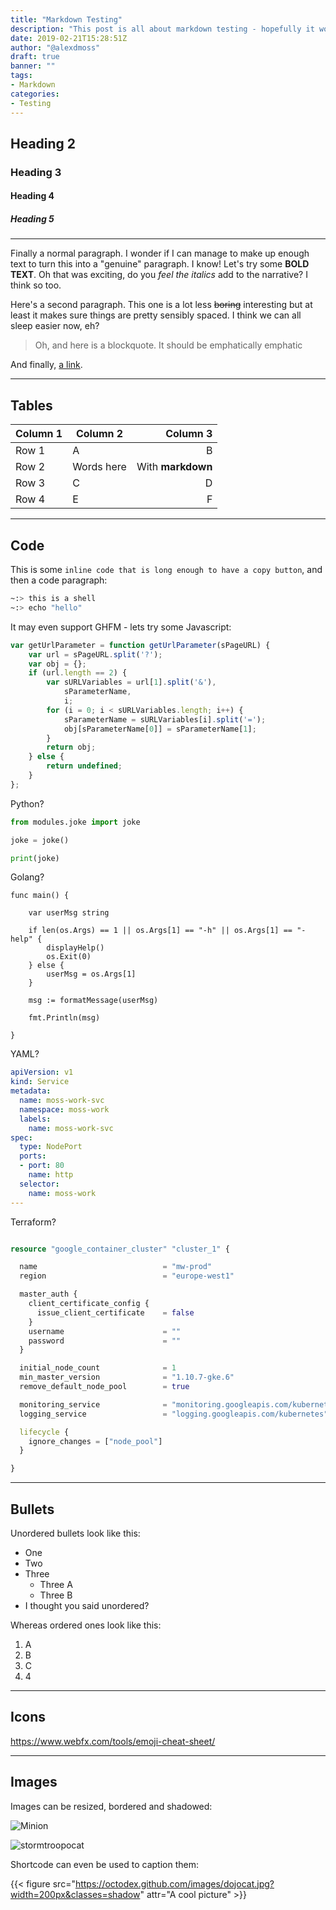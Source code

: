 ```yaml
---
title: "Markdown Testing"
description: "This post is all about markdown testing - hopefully it works!"
date: 2019-02-21T15:28:51Z
author: "@alexdmoss"
draft: true
banner: ""
tags:
- Markdown
categories:
- Testing
---
```


## Heading 2

### Heading 3

#### Heading 4

##### Heading 5

---

Finally a normal paragraph. I wonder if I can manage to make up enough text to turn this into a "genuine" paragraph. I know! Let's try some **BOLD TEXT**. Oh that was exciting, do you *feel the italics* add to the narrative? I think so too.

Here's a second paragraph. This one is a lot less ~~boring~~ interesting but at least it makes sure things are pretty sensibly spaced. I think we can all sleep easier now, eh?

> Oh, and here is a blockquote. It should be emphatically emphatic

And finally, [a link](/posts/).

---

## Tables

| Column 1 | Column 2   |          Column 3 |
| -------- | ---------- | ----------------: |
| Row 1    | A          |                 B |
| Row 2    | Words here | With **markdown** |
| Row 3    | C          |                 D |
| Row 4    | E          |                 F |

---

## Code

This is some `inline code that is long enough to have a copy button`, and then a code paragraph:

```sh
~:> this is a shell
~:> echo "hello"
```

It may even support GHFM - lets try some Javascript:

```js
var getUrlParameter = function getUrlParameter(sPageURL) {
	var url = sPageURL.split('?');
	var obj = {};
	if (url.length == 2) {
		var sURLVariables = url[1].split('&'),
			sParameterName,
			i;
		for (i = 0; i < sURLVariables.length; i++) {
			sParameterName = sURLVariables[i].split('=');
			obj[sParameterName[0]] = sParameterName[1];
		}
		return obj;
	} else {
		return undefined;
	}
};
```

Python?

```python
from modules.joke import joke

joke = joke()

print(joke)
```

Golang?

```golang
func main() {

	var userMsg string

	if len(os.Args) == 1 || os.Args[1] == "-h" || os.Args[1] == "-help" {
		displayHelp()
		os.Exit(0)
	} else {
		userMsg = os.Args[1]
	}

	msg := formatMessage(userMsg)

	fmt.Println(msg)

}
```

YAML?

```yaml
apiVersion: v1
kind: Service
metadata:
  name: moss-work-svc
  namespace: moss-work
  labels:
    name: moss-work-svc
spec:
  type: NodePort
  ports:
  - port: 80
    name: http
  selector:
    name: moss-work
---
```

Terraform?

```terraform

resource "google_container_cluster" "cluster_1" {

  name                            = "mw-prod"
  region                          = "europe-west1"

  master_auth {
    client_certificate_config {
      issue_client_certificate    = false
    }
    username                      = ""
    password                      = ""
  }

  initial_node_count              = 1
  min_master_version              = "1.10.7-gke.6"
  remove_default_node_pool        = true

  monitoring_service              = "monitoring.googleapis.com/kubernetes"
  logging_service                 = "logging.googleapis.com/kubernetes"

  lifecycle {
    ignore_changes = ["node_pool"]
  }

}
```

---

## Bullets

Unordered bullets look like this:

- One
- Two
- Three
  - Three A
  - Three B
- I thought you said unordered?

Whereas ordered ones look like this:

1. A
2. B
3. C
4. 4

---

## Icons

https://www.webfx.com/tools/emoji-cheat-sheet/

---

## Images

Images can be resized, bordered and shadowed:

![Minion](https://octodex.github.com/images/minion.png?width=10pc&classes=shadow)

![stormtroopocat](https://octodex.github.com/images/stormtroopocat.jpg?height=100px&classes=border)

Shortcode can even be used to caption them:

{{< figure src="https://octodex.github.com/images/dojocat.jpg?width=200px&classes=shadow" attr="A cool picture" >}}